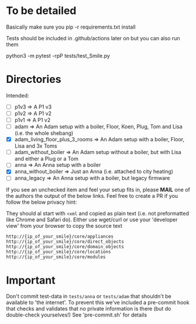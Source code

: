 # To be detailed

Basically make sure you pip -r requirements.txt install

Tests should be included in .github/actions later on but you can also run them

python3 -m pytest -rpP tests/test_Smile.py

# Directories

Intended:

 - [ ] p1v3 => A P1 v3
 - [ ] p1v2 => A P1 v2
 - [ ] p1v1 => A P1 v2
 - [ ] adam => An Adam setup with a boiler, Floor, Koen, Plug, Tom and Lisa (i.e. the whole shebang)
 - [x] adam_living_floor_plus_3_rooms => An Adam setup with a boiler, Floor, Lisa and 3x Toms
 - [ ] adam_without_boiler => An Adam setup without a boiler, but with Lisa and either a Plug or a Tom
 - [ ] anna => An Anna setup with a boiler
 - [x] anna_without_boiler => Just an Anna (i.e. attached to city heating)
 - [ ] anna_legacy => An Anna setup with a boiler, but legacy firmware

If you see an unchecked item and feel your setup fits in, please **MAIL** one of the authors the output of the below links. Feel free to create a PR if you follow the below privacy hint:

They should al start with `<xml` and copied as plain text (i.e. not preformatted like Chrome and Safari do).
Either use wget/curl or use your 'developer view' from your browser to copy the source text
 
```
http://{ip_of_your_smile}/core/appliances
http://{ip_of_your_smile}/core/direct_objects
http://{ip_of_your_smile}/core/domain_objects
http://{ip_of_your_smile}/core/locations
http://{ip_of_your_smile}/core/modules
```

# Important

Don't commit test-data in `tests/anna` or `tests/adam` that shouldn't be available to 'the internet'.
To prevent this we've included a pre-commit hook that checks and validates that no private information is there (but do double-check yourselves!)
See 'pre-commit.sh' for details



